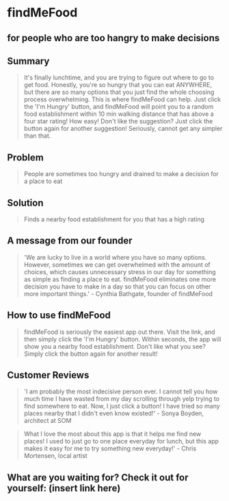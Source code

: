 # findMeFood #

<!-- 
> This material was originally posted [here](http://www.quora.com/What-is-Amazons-approach-to-product-development-and-product-management). It is reproduced here for posterities sake.

There is an approach called "working backwards" that is widely used at Amazon. They work backwards from the customer, rather than starting with an idea for a product and trying to bolt customers onto it. While working backwards can be applied to any specific product decision, using this approach is especially important when developing new products or features.

For new initiatives a product manager typically starts by writing an internal press release announcing the finished product. The target audience for the press release is the new/updated product's customers, which can be retail customers or internal users of a tool or technology. Internal press releases are centered around the customer problem, how current solutions (internal or external) fail, and how the new product will blow away existing solutions.

If the benefits listed don't sound very interesting or exciting to customers, then perhaps they're not (and shouldn't be built). Instead, the product manager should keep iterating on the press release until they've come up with benefits that actually sound like benefits. Iterating on a press release is a lot less expensive than iterating on the product itself (and quicker!).

If the press release is more than a page and a half, it is probably too long. Keep it simple. 3-4 sentences for most paragraphs. Cut out the fat. Don't make it into a spec. You can accompany the press release with a FAQ that answers all of the other business or execution questions so the press release can stay focused on what the customer gets. My rule of thumb is that if the press release is hard to write, then the product is probably going to suck. Keep working at it until the outline for each paragraph flows. 

Oh, and I also like to write press-releases in what I call "Oprah-speak" for mainstream consumer products. Imagine you're sitting on Oprah's couch and have just explained the product to her, and then you listen as she explains it to her audience. That's "Oprah-speak", not "Geek-speak".

Once the project moves into development, the press release can be used as a touchstone; a guiding light. The product team can ask themselves, "Are we building what is in the press release?" If they find they're spending time building things that aren't in the press release (overbuilding), they need to ask themselves why. This keeps product development focused on achieving the customer benefits and not building extraneous stuff that takes longer to build, takes resources to maintain, and doesn't provide real customer benefit (at least not enough to warrant inclusion in the press release).
 -->

## for people who are too hangry to make decisions ##

## Summary ##
>It's finally lunchtime, and you are trying to figure out where to go to get food. Honestly, you're so hungry that you can eat ANYWHERE, but there are so many options that you just find the whole choosing process overwhelming. This is where findMeFood can help. Just click the 'I'm Hungry' button, and findMeFood will point you to a random food establishment within 10 min walking distance that has above a four star rating! How easy! Don't like the suggestion? Just click the button again for another suggestion! Seriously, cannot get any simpler than that.

## Problem ##
> People are sometimes too hungry and drained to make a decision for a place to eat

## Solution ##
> Finds a nearby food establishment for you that has a high rating

## A message from our founder ##
> 'We are lucky to live in a world where you have so many options. However, sometimes we can get overwhelmed with the amount of choices, which causes unnecessary stress in our day for something as simple as finding a place to eat. findMeFood eliminates one more decision you have to make in a day so that you can focus on other more important things.' - Cynthia Bathgate, founder of findMeFood

## How to use findMeFood ##
>findMeFood is seriously the easiest app out there. Visit the link, and then simply click the 'I'm Hungry' button. Within seconds, the app will show you a nearby food establishment. Don't like what you see? Simply click the button again for another result!

## Customer Reviews ##
>'I am probably the most indecisive person ever. I cannot tell you how much time I have wasted from my day scrolling through yelp trying to find somewhere to eat. Now, I just click a button! I have tried so many places nearby that I didn't even know existed!' - Sonya Boyden, architect at SOM 

> What I love the most about this app is that it helps me find new places! I used to just go to one place everyday for lunch, but this app makes it easy for me to try something new everyday!' - Chris Mortensen, local artist

## What are you waiting for? Check it out for yourself: (insert link here) ##
